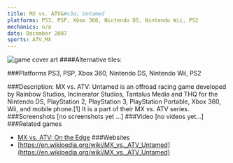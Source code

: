 ```yaml
---
title: MX vs. ATV&#x3a; Untamed
platforms: PS3, PSP, Xbox 360, Nintendo DS, Nintendo Wii, PS2
mechanics: n/a
date: December 2007
sports: ATV,MX
---
```

![game cover art](//images.igdb.com/igdb/image/upload/t_cover_big/jsvapkk9myz6xnu2ltsv.jpg "Logo Title Text 1")
####Alternative tiles:

###Platforms
PS3, PSP, Xbox 360, Nintendo DS, Nintendo Wii, PS2

###Description:
MX vs. ATV: Untamed is an offroad racing game developed by Rainbow Studios, Incinerator Studios, Tantalus Media and THQ for the Nintendo DS, PlayStation 2, PlayStation 3, PlayStation Portable, Xbox 360, Wii, and mobile phone.[1] It is a part of their MX vs. ATV series.
###Screenshots
[no screenshots yet ...]
###Video
[no videos yet...]
###Related games
* [MX vs. ATV: On the Edge](/games/mx-vs-atv-on-the-edge-18267/)
###Websites
* [https://en.wikipedia.org/wiki/MX_vs._ATV_Untamed](https://en.wikipedia.org/wiki/MX_vs._ATV_Untamed)
